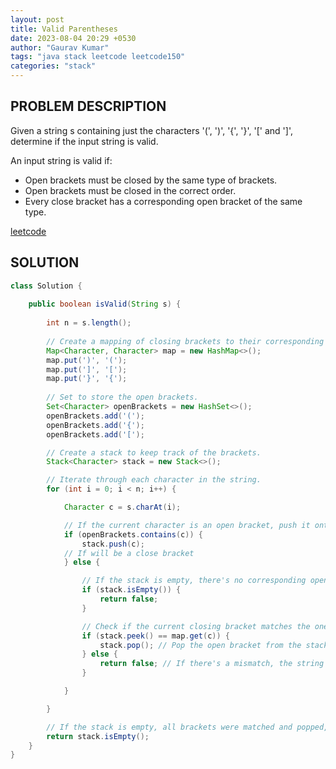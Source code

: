```yaml
---
layout: post
title: Valid Parentheses
date: 2023-08-04 20:29 +0530
author: "Gaurav Kumar"
tags: "java stack leetcode leetcode150"
categories: "stack"
---
```


## PROBLEM DESCRIPTION

Given a string s containing just the characters '(', ')', '{', '}', '[' and ']', determine if the input string is valid.

An input string is valid if:

- Open brackets must be closed by the same type of brackets.
- Open brackets must be closed in the correct order.
- Every close bracket has a corresponding open bracket of the same type.

[leetcode](https://leetcode.com/problems/valid-parentheses/)

## SOLUTION

```java
class Solution {
    
    public boolean isValid(String s) {
        
        int n = s.length();
        
        // Create a mapping of closing brackets to their corresponding opening brackets.
        Map<Character, Character> map = new HashMap<>();
        map.put(')', '(');
        map.put(']', '[');
        map.put('}', '{');
        
        // Set to store the open brackets.
        Set<Character> openBrackets = new HashSet<>();
        openBrackets.add('(');
        openBrackets.add('{');
        openBrackets.add('[');

        // Create a stack to keep track of the brackets.
        Stack<Character> stack = new Stack<>();

        // Iterate through each character in the string.
        for (int i = 0; i < n; i++) {

            Character c = s.charAt(i);

            // If the current character is an open bracket, push it onto the stack.
            if (openBrackets.contains(c)) {
                stack.push(c);
            // If will be a close bracket
            } else {

                // If the stack is empty, there's no corresponding open bracket, so the string is invalid.
                if (stack.isEmpty()) {
                    return false;
                }

                // Check if the current closing bracket matches the one at the top of the stack.
                if (stack.peek() == map.get(c)) {
                    stack.pop(); // Pop the open bracket from the stack to remove this matched pair
                } else {
                    return false; // If there's a mismatch, the string is invalid.
                }

            }

        }

        // If the stack is empty, all brackets were matched and popped, so the string is valid.
        return stack.isEmpty();
    }
}
```
